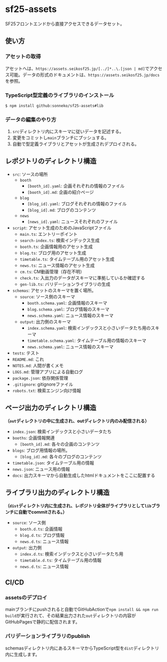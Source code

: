 # sf25-assets

SF25フロントエンドから直接アクセスできるデータセット。

## 使い方

### アセットの取得
アセットへは、`https://assets.seikosf25.jp/[../]*..\.[json | md]`でアクセス可能。データの形式のドキュメントは、`https://assets.seikosf25.jp/docs`を参照。

### TypeScript型定義のライブラリのインストール

```bash
$ npm install github:sonneko/sf25-assets#lib
```

### データの編集のやり方

1. `src`ディレクトリ内にスキーマに従いデータを記述する。
2. 変更をコミットし`main`ブランチにプッシュする。
3. 自動で型定義ライブラリとアセットが生成されデプロイされる。

## レポジトリのディレクトリ構造

- `src`: ソースの場所
  - `booth`
    - `[booth_id].yaml`: 企画それぞれの情報のファイル
    - `[booth_id].md`: 企画の紹介ページ
  - `blog`
    - `[blog_id].yaml`: ブログそれぞれの情報のファイル
    - `[blog_id].md`: ブログのコンテンツ
  - `news`
    - `[news_id].yaml`: ニュースそれぞれのファイル
- `script`: アセット生成のためのJavaScriptファイル
  - `main.ts`: エントリーポイント
  - `search-index.ts`: 検索インデックス生成
  - `booth.ts`: 企画情報用のアセット生成
  - `blog.ts`: ブログ用のアセット生成
  - `timetable.ts`: タイムテーブル用のアセット生成
  - `news.ts`: ニュース情報のアセット生成
  - `cm.ts`: CM動画管理（存在不明）
  - `check.ts`: 入出力のデータがスキーマに準拠しているか確認する
  - `gen-lib.ts`: バリデーションライブラリの生成
- `schemas`: アセットのスキーマを置く場所。
  - `source`: ソース側のスキーマ
    - `booth.schema.yaml`: 企画情報のスキーマ
    - `blog.schema.yaml`: ブログ情報のスキーマ
    - `news.schema.yaml`: ニュース情報のスキーマ
  - `output`: 出力側のスキーマ
    - `index.schema.yaml`: 検索インデックスと小さいデータたち用のスキーマ
    - `timetable.schema.yaml`: タイムテーブル用の情報のスキーマ
    - `news.schema.yaml`: ニュース情報のスキーマ
- `tests`: テスト
- `README.md`: これ
- `NOTES.md`: 人間が書くメモ
- `LOGS.md`: 管理アプリによる自動ログ
- `package.json`: 依存関係管理
- `.gitignore`: gitignoreファイル
- `robots.txt`: 検索エンジン向け情報


## ページ出力のディレクトリ構造

**（`out`ディレクトリの中に生成され、outディレクトリ内のみ配信される）**

- `index.json`: 検索インデックスと小さいデータたち
- `booths`: 企画情報関連
  - `[booth_id].md`: 各々の企画のコンテンツ
- `blogs`: ブログ用情報の場所。
  - `[blog_id].md`: 各々のブログのコンテンツ
- `timetable.json`: タイムテーブル用の情報
- `news.json`: ニュース用の情報
- `docs`: 出力スキーマから自動生成したhtmlドキュメントをここに配置する

## ライブラリ出力のディレクトリ構造

**（`dist`ディレクトリ内に生成され、レポジトリ全体がライブラリとして`lib`ブランチに自動でcommitされる。）**

- `source`: ソース側
  - `booth.d.ts`: 企画情報
  - `blog.d.ts`: ブログ情報
  - `news.d.ts`: ニュース情報
- `output`: 出力側
  - `index.d.ts`: 検索インデックスと小さいデータたち用
  - `timetable.d.ts`: タイムテーブル用の情報
  - `news.d.ts`: ニュース情報

## CI/CD

### assetsのデプロイ
mainブランチにpushされると自動でGitHubActionで`npm install && npm run build`が実行されて、その結果出力された`out`ディレクトリの内容がGitHubPagesで静的に配信されます。

### バリデーションライブラリのpublish
schemasディレクトリ内にあるスキーマからTypeScript型を`dist`ディレクトリ内に生成します。

